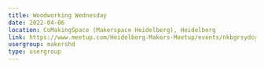 ```yaml
---
title: Woodworking Wednesday
date: 2022-04-06
location: CoMakingSpace (Makerspace Heidelberg), Heidelberg
link: https://www.meetup.com/Heidelberg-Makers-Meetup/events/nkbgrsydcgbjb/
usergroup: makershd
type: usergroup
---
```

